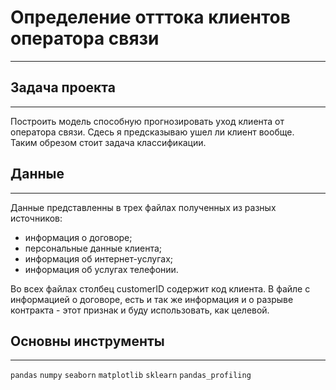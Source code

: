 # Определение отттока клиентов оператора связи
---
## Задача проекта
---
Построить модель способную прогнозировать уход клиента от оператора связи. Сдесь я предсказываю ушел ли клиент вообще.
<br>Таким обрезом стоит задача классификации.

## Данные
---
Данные представленны в трех файлах полученных из разных источников:
* информация о договоре; 
* персональные данные клиента;
* информация об интернет-услугах;
* информация об услугах телефонии.

Во всех файлах столбец customerID содержит код клиента.
В файле с информацией о договоре, есть и так же информация и о разрыве контракта - этот признак и буду использовать, как целевой.

## Основны инструменты
---
`pandas` `numpy` `seaborn` `matplotlib` `sklearn` `pandas_profiling`
